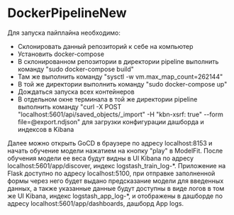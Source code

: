 # DockerPipelineNew

Для запуска пайплайна необходимо:
* Склонировать данный репозиторий к себе на компьютер
* Установить docker-compose
* В склонированном репозитории в директории pipeline выполнить команду "sudo docker-compose build"
* Там же выполнить команду "sysctl -w vm.max_map_count=262144"
* В той же директории выполнить команду "sudo docker-compose up"
* Дождаться запуска всех контейнеров
* В отдельном окне терминала в той же директории pipeline выполнить команду "curl -X POST "localhost:5601/api/saved_objects/_import" -H "kbn-xsrf: true" --form file=@export.ndjson" для загрузки конфигурации дашборда и индексов в Kibana

Далее можно открыть GoCD в браузере по адресу localhost:8153 и начать обучение модели нажатием на кнопку "play" в ModelFit. После обучения модели ее веса будут видны в UI Kibana по адресу localhost:5601/app/discover, индекс logstash_train_log-\*. Приложение на Flask доступно по адресу localhost:5100, при отправке заполненной формы через него будет выдано предсказание модели для введенных данных, а также указанные данные будут доступны в виде логов в том же UI Kibana, индекс logstash_app_log-\*, и отображены в дашборде по адресу localhost:5601/app/dashboards, дашборд App logs. 
